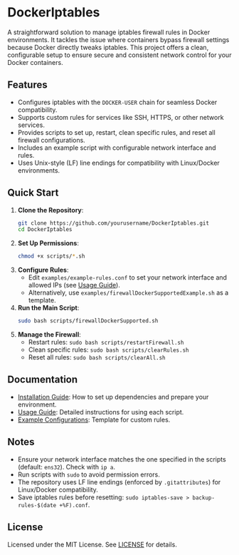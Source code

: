 # DockerIptables

A straightforward solution to manage iptables firewall rules in Docker environments. It tackles the issue where containers bypass firewall settings because Docker directly tweaks iptables. This project offers a clean, configurable setup to ensure secure and consistent network control for your Docker containers.

## Features
- Configures iptables with the `DOCKER-USER` chain for seamless Docker compatibility.
- Supports custom rules for services like SSH, HTTPS, or other network services.
- Provides scripts to set up, restart, clean specific rules, and reset all firewall configurations.
- Includes an example script with configurable network interface and rules.
- Uses Unix-style (LF) line endings for compatibility with Linux/Docker environments.

## Quick Start
1. **Clone the Repository**:
   ```bash
   git clone https://github.com/yourusername/DockerIptables.git
   cd DockerIptables
   ```
2. **Set Up Permissions**:
   ```bash
   chmod +x scripts/*.sh
   ```
3. **Configure Rules**:
   - Edit `examples/example-rules.conf` to set your network interface and allowed IPs (see [Usage Guide](docs/usage.md)).
   - Alternatively, use `examples/firewallDockerSupportedExample.sh` as a template.
4. **Run the Main Script**:
   ```bash
   sudo bash scripts/firewallDockerSupported.sh
   ```
5. **Manage the Firewall**:
   - Restart rules: `sudo bash scripts/restartFirewall.sh`
   - Clean specific rules: `sudo bash scripts/clearRules.sh`
   - Reset all rules: `sudo bash scripts/clearAll.sh`

## Documentation
- [Installation Guide](docs/installation.md): How to set up dependencies and prepare your environment.
- [Usage Guide](docs/usage.md): Detailed instructions for using each script.
- [Example Configurations](examples/example-rules.conf): Template for custom rules.

## Notes
- Ensure your network interface matches the one specified in the scripts (default: `ens32`). Check with `ip a`.
- Run scripts with `sudo` to avoid permission errors.
- The repository uses LF line endings (enforced by `.gitattributes`) for Linux/Docker compatibility.
- Save iptables rules before resetting: `sudo iptables-save > backup-rules-$(date +%F).conf`.

## License
Licensed under the MIT License. See [LICENSE](LICENSE) for details.

